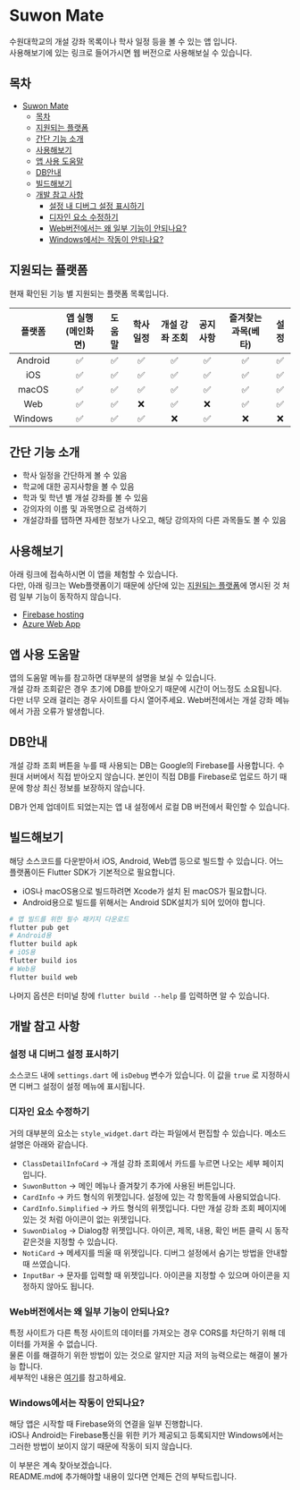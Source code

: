 # Suwon Mate

수원대학교의 개설 강좌 목록이나 학사 일정 등을 볼 수 있는 앱 입니다.  
사용해보기에 있는 링크로 들어가시면 웹 버전으로 사용해보실 수 있습니다.

## 목차
- [Suwon Mate](#suwon-mate)
	- [목차](#목차)
	- [지원되는 플랫폼](#지원되는-플랫폼)
	- [간단 기능 소개](#간단-기능-소개)
	- [사용해보기](#사용해보기)
	- [앱 사용 도움말](#앱-사용-도움말)
	- [DB안내](#db안내)
	- [빌드해보기](#빌드해보기)
	- [개발 참고 사항](#개발-참고-사항)
		- [설정 내 디버그 설정 표시하기](#설정-내-디버그-설정-표시하기)
		- [디자인 요소 수정하기](#디자인-요소-수정하기)
		- [Web버전에서는 왜 일부 기능이 안되나요?](#web버전에서는-왜-일부-기능이-안되나요)
		- [Windows에서는 작동이 안되나요?](#windows에서는-작동이-안되나요)

## 지원되는 플랫폼
현재 확인된 기능 별 지원되는 플랫폼 목록입니다.

| 플랫폼  | 앱 실행(메인화면) | 도움말 | 학사 일정 | 개설 강좌 조회 | 공지사항 | 즐겨찾는 과목(베타) | 설정  |
| :-----: | :---------------: | :----: | :-------: | :------------: | :------: | :-----------------: | :---: |
| Android |         ✅         |   ✅    |     ✅     |       ✅        |    ✅     |          ✅          |   ✅   |
|   iOS   |         ✅         |   ✅    |     ✅     |       ✅        |    ✅     |          ✅          |   ✅   |
|  macOS  |         ✅         |   ✅    |     ✅     |       ✅        |    ✅     |          ✅          |   ✅   |
|   Web   |         ✅         |   ✅    |     ❌     |       ✅        |    ❌     |          ✅          |   ✅   |
| Windows |         ✅         |   ✅    |     ✅     |       ❌        |    ✅     |          ❌          |   ❌   |

## 간단 기능 소개
* 학사 일정을 간단하게 볼 수 있음
* 학교에 대한 공지사항을 볼 수 있음
* 학과 및 학년 별 개설 강좌를 볼 수 있음
* 강의자의 이름 및 과목명으로 검색하기
* 개설강좌를 탭하면 자세한 정보가 나오고, 해당 강의자의 다른 과목들도 볼 수 있음
## 사용해보기
아래 링크에 접속하시면 이 앱을 체험할 수 있습니다.  
다만, 아래 링크는 Web플랫폼이기 때문에 상단에 있는 [지원되는 플랫폼](#지원되는-플랫폼)에 명시된 것 처럼 일부 기능이 동작하지 않습니다.

- [Firebase hosting](https://suwon-mate.web.app)
- [Azure Web App](https://orange-moss-005eb8300.1.azurestaticapps.net)

## 앱 사용 도움말
앱의 도움말 메뉴를 참고하면 대부분의 설명을 보실 수 있습니다.  
개설 강좌 조회같은 경우 초기에 DB를 받아오기 때문에 시간이 어느정도 소요됩니다. 다만 너무 오래 걸리는 경우 사이트를 다시 열어주세요. Web버전에서는 개설 강좌 메뉴에서 가끔 오류가 발생합니다.

## DB안내
개설 강좌 조회 버튼을 누를 때 사용되는 DB는 Google의 Firebase를 사용합니다. 수원대 서버에서 직접 받아오지 않습니다. 본인이 직접 DB를 Firebase로 업로드 하기 때문에 항상 최신 정보를 보장하지 않습니다.

DB가 언제 업데이트 되었는지는 앱 내 설정에서 로컬 DB 버전에서 확인할 수 있습니다.

## 빌드해보기
해당 소스코드를 다운받아서 iOS, Android, Web앱 등으로 빌드할 수 있습니다.
어느 플랫폼이든 Flutter SDK가 기본적으로 필요합니다.

* iOS나 macOS용으로 빌드하려면 Xcode가 설치 된 macOS가 필요합니다.
* Android용으로 빌드를 위해서는 Android SDK설치가 되어 있어야 합니다.
```bash
# 앱 빌드를 위한 필수 패키지 다운로드
flutter pub get
# Android용
flutter build apk
# iOS용
flutter build ios
# Web용
flutter build web
```
나머지 옵션은 터미널 창에 `flutter build --help` 를 입력하면 알 수 있습니다.
## 개발 참고 사항
### 설정 내 디버그 설정 표시하기
소스코드 내에 `settings.dart` 에 `isDebug` 변수가 있습니다. 이 값을 `true` 로 지정하시면 디버그 설정이 설정 메뉴에 표시됩니다.
### 디자인 요소 수정하기
거의 대부분의 요소는 `style_widget.dart` 라는 파일에서 편집할 수 있습니다.
메소드 설명은 아래와 같습니다.

* `ClassDetailInfoCard` -> 개설 강좌 조회에서 카드를 누르면 나오는 세부 페이지 입니다.
* `SuwonButton` -> 메인 메뉴나 즐겨찾기 추가에 사용된 버튼입니다.
* `CardInfo` -> 카드 형식의 위젯입니다. 설정에 있는 각 항목들에 사용되었습니다.
* `CardInfo.Simplified` -> 카드 형식의 위젯입니다. 다만 개설 강좌 조회 페이지에 있는 것 처럼 아이콘이 없는 위젯입니다.
* `SuwonDialog` -> Dialog창 위젯입니다. 아이콘, 제목, 내용, 확인 버튼 클릭 시 동작 같은것을 지정할 수 있습니다.
* `NotiCard` -> 메세지를 띄울 때 위젯입니다. 디버그 설정에서 숨기는 방법을 안내할 때 쓰였습니다.
* `InputBar` -> 문자를 입력할 때 위젯입니다. 아이콘을 지정할 수 있으며 아이콘을 지정하지 않아도 됩니다.

### Web버전에서는 왜 일부 기능이 안되나요?
특정 사이트가 다른 특정 사이트의 데이터를 가져오는 경우 CORS를 차단하기 위해 데이터를 가져올 수 없습니다.  
물론 이를 해결하기 위한 방법이 있는 것으로 알지만 지금 저의 능력으로는
해결이 불가능 합니다.  
세부적인 내용은 [여기](https://developer.mozilla.org/ko/docs/Web/HTTP/CORS)를 참고하세요.

### Windows에서는 작동이 안되나요?
해당 앱은 시작할 때 Firebase와의 연결을 일부 진행합니다.  
iOS나 Android는 Firebase통신을 위한 키가 제공되고 등록되지만 Windows에서는 그러한 방법이 보이지 않기 때문에 작동이 되지 않습니다.

이 부분은 계속 찾아보겠습니다.  
README.md에 추가해야할 내용이 있다면 언제든 건의 부탁드립니다.